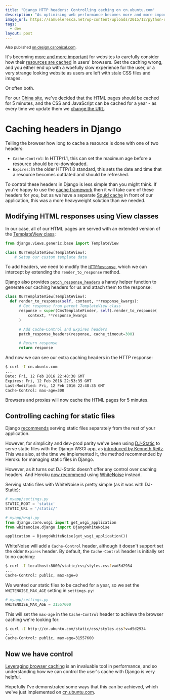 ```yaml
---
title: "Django HTTP headers: Controlling caching on cn.ubuntu.com"
description: "As optimising web performance becomes more and more important, it's becoming essential to carefully manage your caching headers. But Django doesn't make it hat easy."
image_url: https://samueleresca.net/wp-content/uploads/2015/12/python-django-logo.jpg
tags:
  - dev
layout: post
---
```


<small>Also published [on design.canonical.com](http://design.canonical.com/).</small>

It's becoming [more and more important][pagespeed-caching] for websites to carefully consider
how their [resources are cached][heroku-caching] in users' browsers. Get the caching wrong,
and you either end up with a woefully slow experience for the user, or a very
strange looking website as users are left with stale CSS files and images.

Or often both.

For our [China site](http://cn.ubuntu.com), we've decided that the HTML pages
should be cached for 5 minutes, and the CSS and JavaScript can be cached for a
year - as every time we update them we [change the URL][].

Caching headers in Django
===

Telling the browser how long to cache a resource is done with one of two headers:

- `Cache-Control`: In HTTP/1.1, this can set the maximum age before a resource should be re-downloaded.
- `Expires`: In the older HTTP/1.0 standard, this sets the date and time that a resource becomes outdated and should be refreshed.

To control these headers in Django is less simple than you might think. If you're
happy to use the [cache framework][] then it will take care of these headers
for you, but as we have a separate [Squid cache][] in front of our application,
this was a more heavyweight solution than we needed.

Modifying HTML responses using View classes
---

In our case, all of our HTML pages are served with an extended version of
the [TemplateView class][]:

``` python
from django.views.generic.base import TemplateView

class OurTemplateView(TemplateView):
    # Setup our custom template data
```

To add headers, we need to modify the [`HTTPResponse`][], which we can intercept
by extending the `render_to_response` method.

Django also provides [`patch_response_headers`][] a handy helper function to generate our caching headers for us
and attach them to the response:

``` python
class OurTemplateView(TemplateView):
  def render_to_response(self, context, **response_kwargs):
      # Get response from parent TemplateView class
      response = super(CmsTemplateFinder, self).render_to_response(
          context, **response_kwargs
      )

      # Add Cache-Control and Expires headers
      patch_response_headers(response, cache_timeout=300)

      # Return response
      return response
```

And now we can see our extra caching headers in the HTTP response:

``` bash
$ curl -I cn.ubuntu.com
...
Date: Fri, 12 Feb 2016 22:48:38 GMT
Expires: Fri, 12 Feb 2016 22:53:35 GMT
Last-Modified: Fri, 12 Feb 2016 22:48:35 GMT
Cache-Control: max-age=300
```

Browsers and proxies will now cache the HTML pages for 5 minutes.

Controlling caching for static files
---

Django [recommends][] serving static files separately from the rest of your
application.

However, for simplicity and dev-prod parity we've been using [DJ-Static][] to
serve static files with the Django WSGI app, as [introduced by Kenneth Reitz][].
This was also, at the time we implemented it, the method recommended by Heroku
for managing static files in Django.

However, as it turns out DJ-Static doesn't offer any control over caching
headers. And Heroku [now recommend][] using [WhiteNoise][] instead.

Serving static files with WhiteNoise is pretty simple (as it was with DJ-Static):

``` python
# myapp/settings.py
STATIC_ROOT = 'static'
STATIC_URL = '/static/'

# myapp/wsgi.py
from django.core.wsgi import get_wsgi_application
from whitenoise.django import DjangoWhiteNoise

application = DjangoWhiteNoise(get_wsgi_application())
```

WhiteNoise will add a `Cache-Control` header, although it doesn't
support set the older `Expires` header. By default, the `Cache-Control` header
is initially set to no caching:

``` bash
$ curl -I localhost:8000/static/css/styles.css?v=d5d2934
...
Cache-Control: public, max-age=0
```

We wanted our static files to be cached for a year, so we set the
`WHITENOISE_MAX_AGE` setting in `settings.py`:

``` python
# myapp/settings.py
WHITENOISE_MAX_AGE = 31557600
```

This will set the `max-age` in the `Cache-Control` header to achieve the
browser caching we're looking for:

``` bash
$ curl -I http://cn.ubuntu.com/static/css/styles.css?v=d5d2934
...
Cache-Control: public, max-age=31557600
```

Now we have control
---

[Leveraging browser caching][pagespeed-caching] is an invaluable tool in performance, and so
understanding how we can control the user's cache with Django is very helpful.

Hopefully I've demonstrated some ways that this can be achieved, which we've
just implemented on [cn.ubuntu.com](http://cn.ubuntu.com).


[cache framework]: https://docs.djangoproject.com/en/1.9/topics/cache/ "Django’s cache framework"
[Squid cache]: http://www.squid-cache.org/ "Squid: Optimising Web Delivery"
[TemplateView class]: https://docs.djangoproject.com/es/1.9/ref/class-based-views/base/#templateview "Django base views: TemplateView"
[`HTTPResponse`]: https://docs.djangoproject.com/en/1.9/ref/request-response/#httpresponse-objects "Django request and response objects: HttpResponse objects"
[`patch_response_headers`]: https://docs.djangoproject.com/en/1.9/ref/utils/#django.utils.cache.patch_response_headers "Django Utils: django.utils.cache.patch_response_headers"
[recommends]: https://docs.djangoproject.com/en/1.9/howto/static-files/deployment/ "Django: Deploying static files"
[introduced by Kenneth Reitz]: http://www.kennethreitz.org/essays/introducing-dj-static "Introducing DJ-Static"
[DJ-Static]: https://github.com/kennethreitz/dj-static "Github: DJ-Static"
[WhiteNoise]: http://whitenoise.evans.io/en/stable/ "WhiteNoise: Radically simplified static file serving for Python web apps"
[heroku-caching]: https://devcenter.heroku.com/articles/increasing-application-performance-with-http-cache-headers "Heroku: Increasing Application Performance with HTTP Cache Headers"
[pagespeed-caching]: https://developers.google.com/speed/docs/insights/LeverageBrowserCaching "PageSpeed Insights: Leverage Browser Caching"
[change the URL]: https://github.com/ubuntudesign/django-versioned-static-url "UbuntuDesign on GitHub: Django versioned static"
[now recommend]: https://devcenter.heroku.com/articles/django-assets "Heroku: Django and Static Assets"
